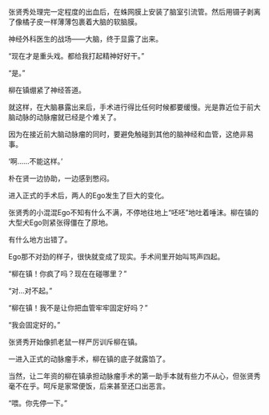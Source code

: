 张贤秀处理完一定程度的出血后，在蛛网膜上安装了脑室引流管。然后用镊子剥离了像橘子皮一样薄薄包裹着大脑的软脑膜。

神经外科医生的战场——大脑，终于显露了出来。

“现在才是重头戏。都给我打起精神好好干。”

“是。”

柳在镇绷紧了神经答道。

就这样，在大脑暴露出来后，手术进行得比任何时候都要缓慢。光是靠近位于前大脑动脉的动脉瘤就已经是个难关了。

因为在接近前大脑动脉瘤的同时，要避免触碰到其他的脑神经和血管，这绝非易事。

‘啊……不能这样。’

朴在贤一边协助，一边感到憋闷。

进入正式的手术后，两人的Ego发生了巨大的变化。

张贤秀的小混混Ego不知有什么不满，不停地往地上“呸呸”地吐着唾沫。柳在镇的大型犬Ego则紧张得僵在了原地。

有什么地方出错了。

Ego那不对劲的样子，很快就变成了现实。手术间里开始叫骂声四起。

“柳在镇！你疯了吗？现在在碰哪里？”

“对…对不起。”

“柳在镇！我不是让你把血管牢牢固定好吗？”

“我会固定好的。”

张贤秀开始像抓老鼠一样严厉训斥柳在镇。

一进入正式的动脉瘤手术，柳在镇的底子就露馅了。

当然，让二年资的柳在镇承担动脉瘤手术的第一助手本就有些力不从心，但张贤秀毫不在乎。呵斥是家常便饭，后来甚至还口出恶言。

“喂。你先停一下。”